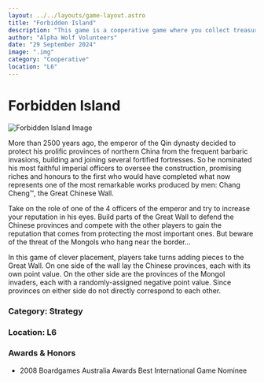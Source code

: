```yaml
---
layout: ../../layouts/game-layout.astro
title: "Forbidden Island"
description: "This game is a cooperative game where you collect treasures in a sinking island."
author: "Alpha Wolf Volunteers"
date: "29 September 2024"
image: ".img"
category: "Cooperative"
location: "L6"
---
```

# Forbidden Island

![Forbidden Island Image](/forbiddenisland.jpeg)

More than 2500 years ago, the emperor of the Qin dynasty decided to protect his prolific provinces of northern China from the frequent barbaric invasions, building and joining several fortified fortresses. So he nominated his most faithful imperial officers to oversee the construction, promising riches and honours to the first who would have completed what now represents one of the most remarkable works produced by men: Chang Cheng™, the Great Chinese Wall.

Take on the role of one of the 4 officers of the emperor and try to increase your reputation in his eyes. Build parts of the Great Wall to defend the Chinese provinces and compete with the other players to gain the reputation that comes from protecting the most important ones. But beware of the threat of the Mongols who hang near the border...

In this game of clever placement, players take turns adding pieces to the Great Wall. On one side of the wall lay the Chinese provinces, each with its own point value. On the other side are the provinces of the Mongol invaders, each with a randomly-assigned negative point value. Since provinces on either side do not directly correspond to each other.

### Category: Strategy

### Location: L6

### Awards & Honors
- 2008 Boardgames Australia Awards Best International Game Nominee